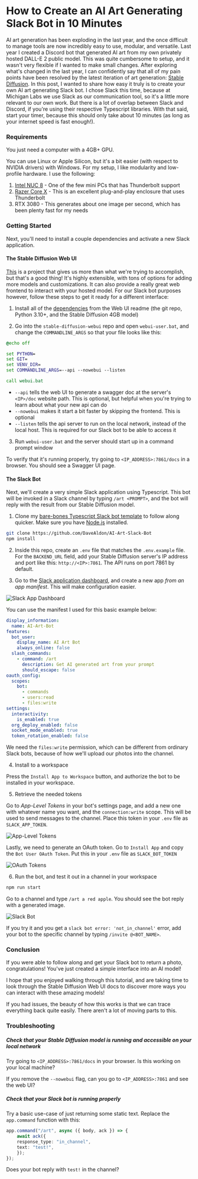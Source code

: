 # How to Create an AI Art Generating Slack Bot in 10 Minutes

AI art generation has been exploding in the last year, and the once difficult to manage tools are now incredibly easy to use, modular, and versatile. Last year I created a Discord bot that generated AI art from my own privately hosted DALL-E 2 public model. This was quite cumbersome to setup, and it wasn't very flexible if I wanted to make small changes. After exploring what's changed in the last year, I can confidently say that all of my pain points have been resolved by the latest iteration of art generation: [Stable Diffusion](https://stablediffusionweb.com/). In this post, I wanted to share how easy it truly is to create your own AI art generating Slack bot. I chose Slack this time, because at Michigan Labs we use Slack as our communication tool, so it's a little more relevant to our own work. But there is a lot of overlap between Slack and Discord, if you're using their respective Typescript libraries. With that said, start your timer, because this should only take about 10 minutes (as long as your internet speed is fast enough!).

### Requirements

You just need a computer with a 4GB+ GPU.
   
You can use Linux or Apple Silicon, but it's a bit easier (with respect to NVIDIA drivers) with Windows. For my setup, I like modularity and low-profile hardware. I use the following:

1. [Intel NUC 8](https://www.amazon.com/gp/product/B07GX4X4PW) - One of the few mini PCs that has Thunderbolt support
2. [Razer Core X](https://www.amazon.com/gp/product/B07CQG2K5K) - This is an excellent plug-and-play enclosure that uses Thunderbolt
3. RTX 3080 - This generates about one image per second, which has been plenty fast for my needs

### Getting Started

Next, you'll need to install a couple dependencies and activate a new Slack application.

#### The Stable Diffusion Web UI

[This](https://github.com/AUTOMATIC1111/stable-diffusion-webui) is a project that gives us more than what we're trying to accomplish, but that's a good thing! It's highly extensible, with tons of options for adding more models and customizations. It can also provide a really great web frontend to interact with your hosted model. For our Slack bot purposes however, follow these steps to get it ready for a different interface:

1. Install all of the [dependencies](https://github.com/AUTOMATIC1111/stable-diffusion-webui/wiki/Dependencies) from the Web UI readme (the git repo, Python 3.10+, and the Stable Diffusion 4GB model)
   
2. Go into the `stable-diffusion-webui` repo and open `webui-user.bat`, and change the `COMMANDLINE_ARGS` so that your file looks like this:

```bat
@echo off

set PYTHON=
set GIT=
set VENV_DIR=
set COMMANDLINE_ARGS=--api --nowebui --listen

call webui.bat
```

- `--api` tells the web UI to generate a swagger doc at the server's `<IP>/doc` website path. This is optional, but helpful when you're trying to learn about what your new api can do
- `--nowebui` makes it start a bit faster by skipping the frontend. This is optional
- `--listen` tells the api server to run on the local network, instead of the local host. This is required for our Slack bot to be able to access it

3. Run `webui-user.bat` and the server should start up in a command prompt window

To verify that it's running properly, try going to `<IP_ADDRESS>:7861/docs` in a browser. You should see a Swagger UI page.

#### The Slack Bot

Next, we'll create a very simple Slack application using Typescript. This bot will be invoked in a Slack channel by typing `/art <PROMPT>`, and the bot will reply with the result from our Stable Diffusion model.

1. Clone my [bare-bones Typescript Slack bot template](https://github.com/DaveAldon/AI-Art-Slack-Bot) to follow along quicker. Make sure you have [Node.js](https://nodejs.org/en/) installed.

```bash
git clone https://github.com/DaveAldon/AI-Art-Slack-Bot
npm install
```

2. Inside this repo, create an `.env` file that matches the `.env.example` file. For the `BACKEND_URL` field, add your Stable Diffusion server's IP address and port like this: `http://<IP>:7861`. The API runs on port 7861 by default.

3. Go to the [Slack application dashboard](https://api.slack.com/apps), and create a new app *from an app manifest*. This will make configuration easier.

![Slack App Dashboard](./resources/newapp.png)

You can use the manifest I used for this basic example below:

```yaml
display_information:
  name: AI-Art-Bot
features:
  bot_user:
    display_name: AI Art Bot
    always_online: false
  slash_commands:
    - command: /art
      description: Get AI generated art from your prompt
      should_escape: false
oauth_config:
  scopes:
    bot:
      - commands
      - users:read
      - files:write
settings:
  interactivity:
    is_enabled: true
  org_deploy_enabled: false
  socket_mode_enabled: true
  token_rotation_enabled: false
```

We need the `files:write` permission, which can be different from ordinary Slack bots, because of how we'll upload our photos into the channel.

4. Install to a workspace

Press the `Install App to Workspace` button, and authorize the bot to be installed in your workspace.

5. Retrieve the needed tokens

Go to *App-Level Tokens* in your bot's settings page, and add a new one with whatever name you want, and the `connection:write` scope. This will be used to send messages to the channel. Place this token in your `.env` file as `SLACK_APP_TOKEN`.

![App-Level Tokens](./resources/token.png)

Lastly, we need to generate an OAuth token. Go to `Install App` and copy the `Bot User OAuth Token`. Put this in your `.env` file as `SLACK_BOT_TOKEN`

![OAuth Tokens](./resources/token2.png)

6. Run the bot, and test it out in a channel in your workspace

```bash
npm run start
```

Go to a channel and type `/art a red apple`. You should see the bot reply with a generated image.

![Slack Bot](./resources/response.png)

If you try it and you get a `slack bot error: 'not_in_channel'` error, add your bot to the specific channel by typing `/invite @<BOT_NAME>`.

### Conclusion

If you were able to follow along and get your Slack bot to return a photo, congratulations! You've just created a simple interface into an AI model!

I hope that you enjoyed walking through this tutorial, and are taking time to look through the Stable Diffusion Web UI docs to discover more ways you can interact with these amazing models!

If you had issues, the beauty of how this works is that we can trace everything back quite easily. There aren't a lot of moving parts to this.

### Troubleshooting

##### Check that your Stable Diffusion model is running and accessible on your local network

Try going to `<IP_ADDRESS>:7861/docs` in your browser. Is this working on your local machine?

If you remove the `--nowebui` flag, can you go to `<IP_ADDRESS>:7861` and see the web UI?

##### Check that your Slack bot is running properly

Try a basic use-case of just returning some static text. Replace the `app.command` function with this:

```typescript
app.command("/art", async ({ body, ack }) => {
    await ack({
    response_type: "in_channel",
    text: "test!",
    });
});
```

Does your bot reply with `test!` in the channel?
